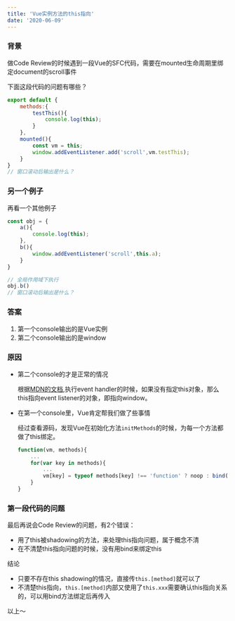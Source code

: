 ```yaml
---
title: 'Vue实例方法的this指向'
date: '2020-06-09'
---
```


### 背景
做Code Review的时候遇到一段Vue的SFC代码，需要在mounted生命周期里绑定document的scroll事件  

下面这段代码的问题有哪些？  

```javascript
export default {
    methods:{
        testThis(){
            console.log(this);
        }
    },
    mounted(){
        const vm = this;
        window.addEventListener.add('scroll',vm.testThis);
    }
}
// 窗口滚动后输出是什么？
```  

### 另一个例子
再看一个其他例子

```javascript
const obj = {
    a(){
        console.log(this);
    },
    b(){
        window.addEventListener('scroll',this.a);
    }
}

// 全局作用域下执行
obj.b()
// 窗口滚动后输出是什么？
```

### 答案

1. 第一个console输出的是Vue实例
2. 第二个console输出的是window

### 原因
- 第二个console的才是正常的情况

    根据[MDN的文档](https://developer.mozilla.org/en-US/docs/Web/API/EventTarget/addEventListener#The_event_listener_callback),执行event handler的时候，如果没有指定this对象，那么this指向event listener的对象，即指向window。

- 在第一个console里，Vue肯定帮我们做了些事情

    经过查看源码，发现Vue在初始化方法`initMethods`的时候，为每一个方法都做了this绑定。
    
    ```javascript
    function(vm, methods){
        ...
        for(var key in methods){
            ...
            vm[key] = typeof methods[key] !== 'function' ? noop : bind(methods[key],vm);
        }
    }
    ```

### 第一段代码的问题
最后再说会Code Review的问题，有2个错误：
- 用了this被shadowing的方法，来处理this指向问题，属于概念不清
- 在不清楚this指向问题的时候，没有用bind来绑定this

结论
- 只要不存在this shadowing的情况，直接传`this.[method]`就可以了
- 不清楚this指向，`this.[method]`内部又使用了`this.xxx`需要确认this指向关系的，可以用bind方法绑定后再传入

以上～